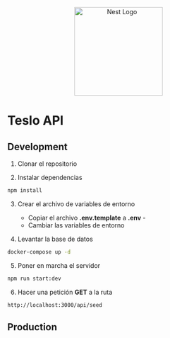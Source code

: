 <p align="center">
  <a href="http://nestjs.com/" target="blank"><img src="https://nestjs.com/img/logo-small.svg" width="200" alt="Nest Logo" /></a>
</p>

# Teslo API

## Development

1. Clonar el repositorio

2. Instalar dependencias

```bash
npm install
```

3. Crear el archivo de variables de entorno

   - Copiar el archivo **.env.template** a **.env** -
   - Cambiar las variables de entorno

4. Levantar la base de datos

```bash
docker-compose up -d
```

5. Poner en marcha el servidor

```bash
npm run start:dev
```

6. Hacer una petición **GET** a la ruta

```bash
http://localhost:3000/api/seed
```

## Production
